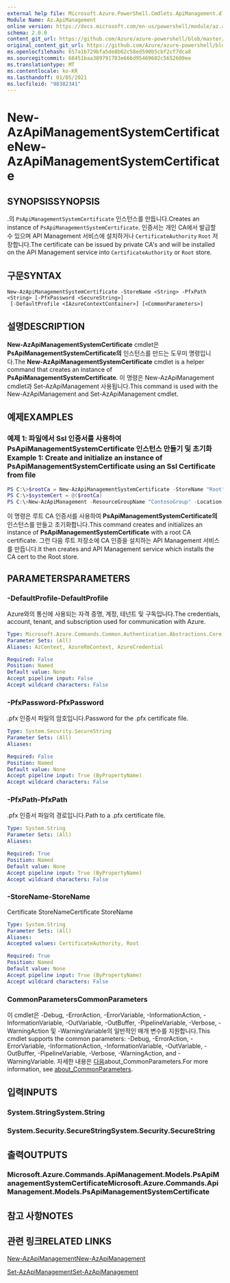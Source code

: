```yaml
---
external help file: Microsoft.Azure.PowerShell.Cmdlets.ApiManagement.dll-Help.xml
Module Name: Az.ApiManagement
online version: https://docs.microsoft.com/en-us/powershell/module/az.apimanagement/new-azapimanagementsystemcertificate
schema: 2.0.0
content_git_url: https://github.com/Azure/azure-powershell/blob/master/src/ApiManagement/ApiManagement/help/New-AzApiManagementSystemCertificate.md
original_content_git_url: https://github.com/Azure/azure-powershell/blob/master/src/ApiManagement/ApiManagement/help/New-AzApiManagementSystemCertificate.md
ms.openlocfilehash: 657a1b729bfa5de8b62c58ed590b5cbf2cf7dca8
ms.sourcegitcommit: 68451baa389791703e666d95469602c5652609ee
ms.translationtype: MT
ms.contentlocale: ko-KR
ms.lasthandoff: 01/05/2021
ms.locfileid: "98382341"
---
```

# <span data-ttu-id="393ce-101">New-AzApiManagementSystemCertificate</span><span class="sxs-lookup"><span data-stu-id="393ce-101">New-AzApiManagementSystemCertificate</span></span>

## <span data-ttu-id="393ce-102">SYNOPSIS</span><span class="sxs-lookup"><span data-stu-id="393ce-102">SYNOPSIS</span></span>
<span data-ttu-id="393ce-103">.의 `PsApiManagementSystemCertificate` 인스턴스를 만듭니다.</span><span class="sxs-lookup"><span data-stu-id="393ce-103">Creates an instance of `PsApiManagementSystemCertificate`.</span></span> <span data-ttu-id="393ce-104">인증서는 개인 CA에서 발급할 수 있으며 API Management 서비스에 설치하거나 `CertificateAuthority` `Root` 저장합니다.</span><span class="sxs-lookup"><span data-stu-id="393ce-104">The certificate can be issued by private CA's and will be installed on the API Management service into `CertificateAuthority` or `Root` store.</span></span>

## <span data-ttu-id="393ce-105">구문</span><span class="sxs-lookup"><span data-stu-id="393ce-105">SYNTAX</span></span>

```
New-AzApiManagementSystemCertificate -StoreName <String> -PfxPath <String> [-PfxPassword <SecureString>]
 [-DefaultProfile <IAzureContextContainer>] [<CommonParameters>]
```

## <span data-ttu-id="393ce-106">설명</span><span class="sxs-lookup"><span data-stu-id="393ce-106">DESCRIPTION</span></span>
<span data-ttu-id="393ce-107">**New-AzApiManagementSystemCertificate** cmdlet은 **PsApiManagementSystemCertificate의** 인스턴스를 만드는 도우미 명령입니다.</span><span class="sxs-lookup"><span data-stu-id="393ce-107">The **New-AzApiManagementSystemCertificate** cmdlet is a helper command that creates an instance of **PsApiManagementSystemCertificate**.</span></span>
<span data-ttu-id="393ce-108">이 명령은 New-AzApiManagement cmdlet과 Set-AzApiManagement 사용됩니다.</span><span class="sxs-lookup"><span data-stu-id="393ce-108">This command is used with the New-AzApiManagement and Set-AzApiManagement cmdlet.</span></span>

## <span data-ttu-id="393ce-109">예제</span><span class="sxs-lookup"><span data-stu-id="393ce-109">EXAMPLES</span></span>

### <span data-ttu-id="393ce-110">예제 1: 파일에서 Ssl 인증서를 사용하여 PsApiManagementSystemCertificate 인스턴스 만들기 및 초기화</span><span class="sxs-lookup"><span data-stu-id="393ce-110">Example 1: Create and initialize an instance of PsApiManagementSystemCertificate using an Ssl Certificate from file</span></span>
```powershell
PS C:\>$rootCa = New-AzApiManagementSystemCertificate -StoreName "Root" -PfxPath "C:\contoso\certificates\privateCa.cer"
PS C:\>$systemCert = @($rootCa)
PS C:\>New-AzApiManagement -ResourceGroupName "ContosoGroup" -Location "West US" -Name "ContosoApi" -Organization Contoso -AdminEmail admin@contoso.com -SystemCertificateConfiguration $systemCert
```

<span data-ttu-id="393ce-111">이 명령은 루트 CA 인증서를 사용하여 **PsApiManagementSystemCertificate의** 인스턴스를 만들고 초기화합니다.</span><span class="sxs-lookup"><span data-stu-id="393ce-111">This command creates and initializes an instance of **PsApiManagementSystemCertificate** with a root CA certificate.</span></span> <span data-ttu-id="393ce-112">그런 다음 루트 저장소에 CA 인증을 설치하는 API Management 서비스를 만듭니다.</span><span class="sxs-lookup"><span data-stu-id="393ce-112">It then creates and API Management service which installs the CA cert to the Root store.</span></span>

## <span data-ttu-id="393ce-113">PARAMETERS</span><span class="sxs-lookup"><span data-stu-id="393ce-113">PARAMETERS</span></span>

### <span data-ttu-id="393ce-114">-DefaultProfile</span><span class="sxs-lookup"><span data-stu-id="393ce-114">-DefaultProfile</span></span>
<span data-ttu-id="393ce-115">Azure와의 통신에 사용되는 자격 증명, 계정, 테넌트 및 구독입니다.</span><span class="sxs-lookup"><span data-stu-id="393ce-115">The credentials, account, tenant, and subscription used for communication with Azure.</span></span>

```yaml
Type: Microsoft.Azure.Commands.Common.Authentication.Abstractions.Core.IAzureContextContainer
Parameter Sets: (All)
Aliases: AzContext, AzureRmContext, AzureCredential

Required: False
Position: Named
Default value: None
Accept pipeline input: False
Accept wildcard characters: False
```

### <span data-ttu-id="393ce-116">-PfxPassword</span><span class="sxs-lookup"><span data-stu-id="393ce-116">-PfxPassword</span></span>
<span data-ttu-id="393ce-117">.pfx 인증서 파일의 암호입니다.</span><span class="sxs-lookup"><span data-stu-id="393ce-117">Password for the .pfx certificate file.</span></span>

```yaml
Type: System.Security.SecureString
Parameter Sets: (All)
Aliases:

Required: False
Position: Named
Default value: None
Accept pipeline input: True (ByPropertyName)
Accept wildcard characters: False
```

### <span data-ttu-id="393ce-118">-PfxPath</span><span class="sxs-lookup"><span data-stu-id="393ce-118">-PfxPath</span></span>
<span data-ttu-id="393ce-119">.pfx 인증서 파일의 경로입니다.</span><span class="sxs-lookup"><span data-stu-id="393ce-119">Path to a .pfx certificate file.</span></span>

```yaml
Type: System.String
Parameter Sets: (All)
Aliases:

Required: True
Position: Named
Default value: None
Accept pipeline input: True (ByPropertyName)
Accept wildcard characters: False
```

### <span data-ttu-id="393ce-120">-StoreName</span><span class="sxs-lookup"><span data-stu-id="393ce-120">-StoreName</span></span>
<span data-ttu-id="393ce-121">Certificate StoreName</span><span class="sxs-lookup"><span data-stu-id="393ce-121">Certificate StoreName</span></span>

```yaml
Type: System.String
Parameter Sets: (All)
Aliases:
Accepted values: CertificateAuthority, Root

Required: True
Position: Named
Default value: None
Accept pipeline input: True (ByPropertyName)
Accept wildcard characters: False
```

### <span data-ttu-id="393ce-122">CommonParameters</span><span class="sxs-lookup"><span data-stu-id="393ce-122">CommonParameters</span></span>
<span data-ttu-id="393ce-123">이 cmdlet은 -Debug, -ErrorAction, -ErrorVariable, -InformationAction, -InformationVariable, -OutVariable, -OutBuffer, -PipelineVariable, -Verbose, -WarningAction 및 -WarningVariable의 일반적인 매개 변수를 지원합니다.</span><span class="sxs-lookup"><span data-stu-id="393ce-123">This cmdlet supports the common parameters: -Debug, -ErrorAction, -ErrorVariable, -InformationAction, -InformationVariable, -OutVariable, -OutBuffer, -PipelineVariable, -Verbose, -WarningAction, and -WarningVariable.</span></span> <span data-ttu-id="393ce-124">자세한 내용은 [다음](http://go.microsoft.com/fwlink/?LinkID=113216)about_CommonParameters.</span><span class="sxs-lookup"><span data-stu-id="393ce-124">For more information, see [about_CommonParameters](http://go.microsoft.com/fwlink/?LinkID=113216).</span></span>

## <span data-ttu-id="393ce-125">입력</span><span class="sxs-lookup"><span data-stu-id="393ce-125">INPUTS</span></span>

### <span data-ttu-id="393ce-126">System.String</span><span class="sxs-lookup"><span data-stu-id="393ce-126">System.String</span></span>

### <span data-ttu-id="393ce-127">System.Security.SecureString</span><span class="sxs-lookup"><span data-stu-id="393ce-127">System.Security.SecureString</span></span>

## <span data-ttu-id="393ce-128">출력</span><span class="sxs-lookup"><span data-stu-id="393ce-128">OUTPUTS</span></span>

### <span data-ttu-id="393ce-129">Microsoft.Azure.Commands.ApiManagement.Models.PsApiManagementSystemCertificate</span><span class="sxs-lookup"><span data-stu-id="393ce-129">Microsoft.Azure.Commands.ApiManagement.Models.PsApiManagementSystemCertificate</span></span>

## <span data-ttu-id="393ce-130">참고 사항</span><span class="sxs-lookup"><span data-stu-id="393ce-130">NOTES</span></span>

## <span data-ttu-id="393ce-131">관련 링크</span><span class="sxs-lookup"><span data-stu-id="393ce-131">RELATED LINKS</span></span>

[<span data-ttu-id="393ce-132">New-AzApiManagement</span><span class="sxs-lookup"><span data-stu-id="393ce-132">New-AzApiManagement</span></span>](./New-AzApiManagement.md)

[<span data-ttu-id="393ce-133">Set-AzApiManagement</span><span class="sxs-lookup"><span data-stu-id="393ce-133">Set-AzApiManagement</span></span>](./Set-AzApiManagement.md)